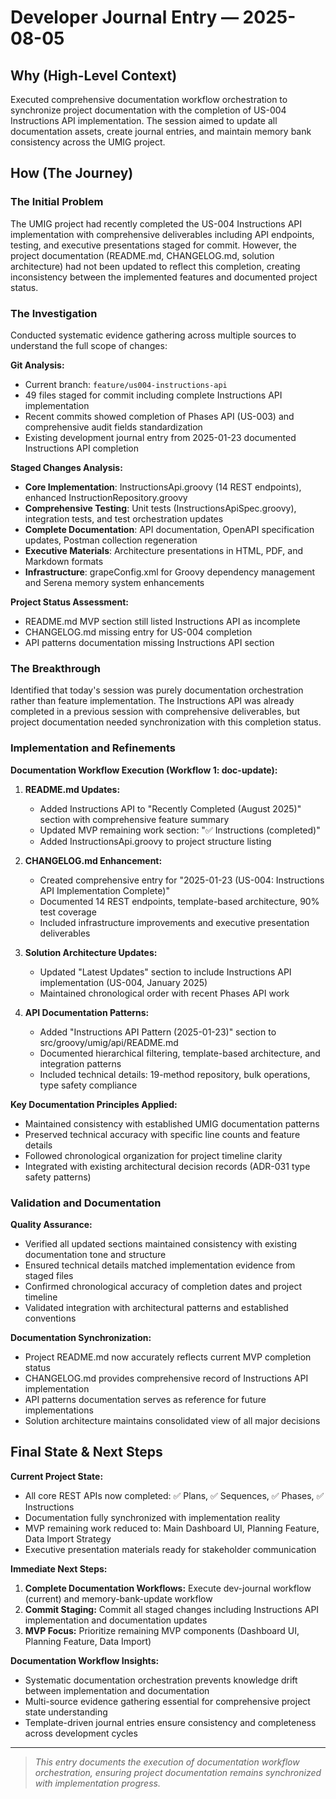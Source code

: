 # Developer Journal Entry — 2025-08-05

## Why (High-Level Context)

Executed comprehensive documentation workflow orchestration to synchronize project documentation with the completion of US-004 Instructions API implementation. The session aimed to update all documentation assets, create journal entries, and maintain memory bank consistency across the UMIG project.

## How (The Journey)

### The Initial Problem

The UMIG project had recently completed the US-004 Instructions API implementation with comprehensive deliverables including API endpoints, testing, and executive presentations staged for commit. However, the project documentation (README.md, CHANGELOG.md, solution architecture) had not been updated to reflect this completion, creating inconsistency between the implemented features and documented project status.

### The Investigation

Conducted systematic evidence gathering across multiple sources to understand the full scope of changes:

**Git Analysis:**
- Current branch: `feature/us004-instructions-api`
- 49 files staged for commit including complete Instructions API implementation
- Recent commits showed completion of Phases API (US-003) and comprehensive audit fields standardization
- Existing development journal entry from 2025-01-23 documented Instructions API completion

**Staged Changes Analysis:**
- **Core Implementation**: InstructionsApi.groovy (14 REST endpoints), enhanced InstructionRepository.groovy
- **Comprehensive Testing**: Unit tests (InstructionsApiSpec.groovy), integration tests, and test orchestration updates
- **Complete Documentation**: API documentation, OpenAPI specification updates, Postman collection regeneration
- **Executive Materials**: Architecture presentations in HTML, PDF, and Markdown formats
- **Infrastructure**: grapeConfig.xml for Groovy dependency management and Serena memory system enhancements

**Project Status Assessment:**
- README.md MVP section still listed Instructions API as incomplete
- CHANGELOG.md missing entry for US-004 completion
- API patterns documentation missing Instructions API section

### The Breakthrough

Identified that today's session was purely documentation orchestration rather than feature implementation. The Instructions API was already completed in a previous session with comprehensive deliverables, but project documentation needed synchronization with this completion status.

### Implementation and Refinements

**Documentation Workflow Execution (Workflow 1: doc-update):**

1. **README.md Updates:**
   - Added Instructions API to "Recently Completed (August 2025)" section with comprehensive feature summary
   - Updated MVP remaining work section: "✅ Instructions (completed)"
   - Added InstructionsApi.groovy to project structure listing

2. **CHANGELOG.md Enhancement:**
   - Created comprehensive entry for "2025-01-23 (US-004: Instructions API Implementation Complete)"
   - Documented 14 REST endpoints, template-based architecture, 90% test coverage
   - Included infrastructure improvements and executive presentation deliverables

3. **Solution Architecture Updates:**
   - Updated "Latest Updates" section to include Instructions API implementation (US-004, January 2025)
   - Maintained chronological order with recent Phases API work

4. **API Documentation Patterns:**
   - Added "Instructions API Pattern (2025-01-23)" section to src/groovy/umig/api/README.md
   - Documented hierarchical filtering, template-based architecture, and integration patterns
   - Included technical details: 19-method repository, bulk operations, type safety compliance

**Key Documentation Principles Applied:**
- Maintained consistency with established UMIG documentation patterns
- Preserved technical accuracy with specific line counts and feature details
- Followed chronological organization for project timeline clarity
- Integrated with existing architectural decision records (ADR-031 type safety patterns)

### Validation and Documentation

**Quality Assurance:**
- Verified all updated sections maintained consistency with existing documentation tone and structure
- Ensured technical details matched implementation evidence from staged files
- Confirmed chronological accuracy of completion dates and project timeline
- Validated integration with architectural patterns and established conventions

**Documentation Synchronization:**
- Project README.md now accurately reflects current MVP completion status
- CHANGELOG.md provides comprehensive record of Instructions API implementation
- API patterns documentation serves as reference for future implementations
- Solution architecture maintains consolidated view of all major decisions

## Final State & Next Steps

**Current Project State:**
- All core REST APIs now completed: ✅ Plans, ✅ Sequences, ✅ Phases, ✅ Instructions
- Documentation fully synchronized with implementation reality
- MVP remaining work reduced to: Main Dashboard UI, Planning Feature, Data Import Strategy
- Executive presentation materials ready for stakeholder communication

**Immediate Next Steps:**
1. **Complete Documentation Workflows:** Execute dev-journal workflow (current) and memory-bank-update workflow
2. **Commit Staging:** Commit all staged changes including Instructions API implementation and documentation updates
3. **MVP Focus:** Prioritize remaining MVP components (Dashboard UI, Planning Feature, Data Import)

**Documentation Workflow Insights:**
- Systematic documentation orchestration prevents knowledge drift between implementation and documentation
- Multi-source evidence gathering essential for comprehensive project state understanding
- Template-driven journal entries ensure consistency and completeness across development cycles

---

> _This entry documents the execution of documentation workflow orchestration, ensuring project documentation remains synchronized with implementation progress._